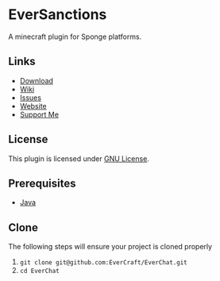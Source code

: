 EverSanctions
=============

A minecraft plugin for Sponge platforms.

## Links ##
* [Download](https://github.com/EverCraft/EverSanctions/releases)
* [Wiki](http://wiki.evercraft.fr)
* [Issues](https://github.com/EverCraft/EverSanctions/issues)
* [Website](http://evercraft.fr)
* [Support Me](https://www.paypal.com/cgi-bin/webscr?cmd=_s-xclick&hosted_button_id=RUSKPBMNJG5R4)

## License ##
This plugin is licensed under [GNU License](https://github.com/EverCraft/EverSanctions/blob/master/LICENSE).

## Prerequisites ##
* [Java](http://www.oracle.com/technetwork/java/javase/downloads/jdk8-downloads-2133151.html)

## Clone ##
The following steps will ensure your project is cloned properly

1. `git clone git@github.com:EverCraft/EverChat.git`
2. `cd EverChat`
